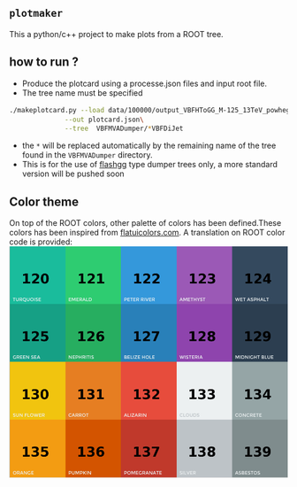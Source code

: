 ## `plotmaker` 
This a python/c++ project to make plots from a ROOT tree.


## how to run ? 

* Produce the plotcard using a processe.json files and input root file. 
* The tree name must be specified

```bash
./makeplotcard.py --load data/100000/output_VBFHToGG_M-125_13TeV_powheg_pythia8_numEvent100000_histos.root\
	          --out plotcard.json\
	          --tree  VBFMVADumper/*VBFDiJet
```
* the `*` will be replaced automatically by the remaining name of the tree found in the `VBFMVADumper` directory.
* This is for the use of [flashgg](https://github.com/cms-analysis/flashgg) type dumper trees only, a more standard version will be pushed soon




## Color theme

On top of the ROOT colors, other palette of colors has been defined.These colors has been inspired from [flatuicolors.com](flatuicolors.com). A translation on ROOT color code is provided:
![palette](images/colors.png)



